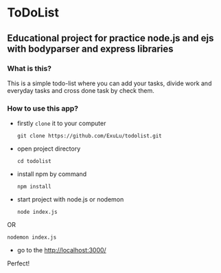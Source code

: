 # ToDoList
## Educational project for practice node.js and ejs with bodyparser and express libraries

### What is this?

This is a simple todo-list where you can add your tasks, divide work and everyday tasks and cross done task by check them.

### How to use this app?

- firstly `clone` it to your computer
  ```
  git clone https://github.com/ExuLu/todolist.git
  ```

- open project directory
  ```
  cd todolist
  ```
  
- install npm by command
  ```
  npm install
  ```

- start project with node.js or nodemon
  ```
  node index.js
  ```
OR
```
nodemon index.js
```

- go to the [http://localhost:3000/](url)

Perfect!
